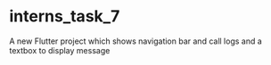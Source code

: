 # interns_task_7

A new Flutter project which shows navigation bar and call logs and a textbox to display message
